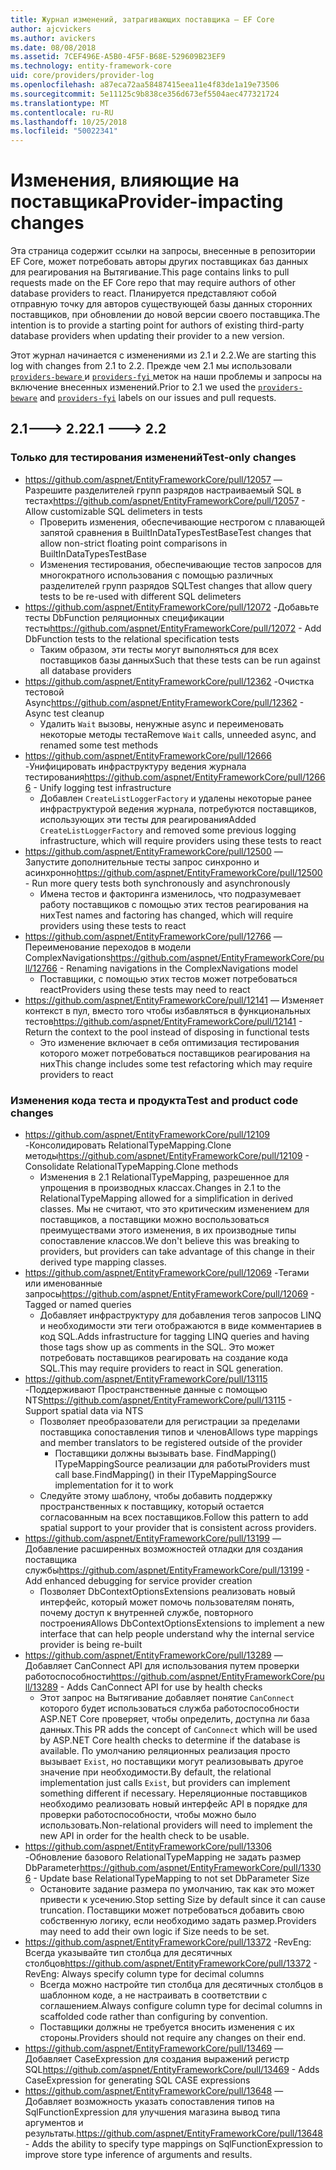 ```yaml
---
title: Журнал изменений, затрагивающих поставщика — EF Core
author: ajcvickers
ms.author: avickers
ms.date: 08/08/2018
ms.assetid: 7CEF496E-A5B0-4F5F-B68E-529609B23EF9
ms.technology: entity-framework-core
uid: core/providers/provider-log
ms.openlocfilehash: a87eca72aa58487415eea11e4f83de1a19e73506
ms.sourcegitcommit: 5e11125c9b838ce356d673ef5504aec477321724
ms.translationtype: MT
ms.contentlocale: ru-RU
ms.lasthandoff: 10/25/2018
ms.locfileid: "50022341"
---
```

# <a name="provider-impacting-changes"></a><span data-ttu-id="90fc1-102">Изменения, влияющие на поставщика</span><span class="sxs-lookup"><span data-stu-id="90fc1-102">Provider-impacting changes</span></span>

<span data-ttu-id="90fc1-103">Эта страница содержит ссылки на запросы, внесенные в репозитории EF Core, может потребовать авторы других поставщиках баз данных для реагирования на Вытягивание.</span><span class="sxs-lookup"><span data-stu-id="90fc1-103">This page contains links to pull requests made on the EF Core repo that may require authors of other database providers to react.</span></span> <span data-ttu-id="90fc1-104">Планируется представляют собой отправную точку для авторов существующей базы данных сторонних поставщиков, при обновлении до новой версии своего поставщика.</span><span class="sxs-lookup"><span data-stu-id="90fc1-104">The intention is to provide a starting point for authors of existing third-party database providers when updating their provider to a new version.</span></span>

<span data-ttu-id="90fc1-105">Этот журнал начинается с изменениями из 2.1 и 2.2.</span><span class="sxs-lookup"><span data-stu-id="90fc1-105">We are starting this log with changes from 2.1 to 2.2.</span></span> <span data-ttu-id="90fc1-106">Прежде чем 2.1 мы использовали [ `providers-beware` ](https://github.com/aspnet/EntityFrameworkCore/labels/providers-beware) и [ `providers-fyi` ](https://github.com/aspnet/EntityFrameworkCore/labels/providers-fyi) меток на наши проблемы и запросы на включение внесенных изменений.</span><span class="sxs-lookup"><span data-stu-id="90fc1-106">Prior to 2.1 we used the [`providers-beware`](https://github.com/aspnet/EntityFrameworkCore/labels/providers-beware) and [`providers-fyi`](https://github.com/aspnet/EntityFrameworkCore/labels/providers-fyi) labels on our issues and pull requests.</span></span>

## <a name="21-----22"></a><span data-ttu-id="90fc1-107">2.1---> 2.2</span><span class="sxs-lookup"><span data-stu-id="90fc1-107">2.1 ---> 2.2</span></span>

### <a name="test-only-changes"></a><span data-ttu-id="90fc1-108">Только для тестирования изменений</span><span class="sxs-lookup"><span data-stu-id="90fc1-108">Test-only changes</span></span>

* <span data-ttu-id="90fc1-109">https://github.com/aspnet/EntityFrameworkCore/pull/12057 — Разрешите разделителей групп разрядов настраиваемый SQL в тестах</span><span class="sxs-lookup"><span data-stu-id="90fc1-109">https://github.com/aspnet/EntityFrameworkCore/pull/12057 - Allow customizable SQL delimeters in tests</span></span>
  * <span data-ttu-id="90fc1-110">Проверить изменения, обеспечивающие нестрогом с плавающей запятой сравнения в BuiltInDataTypesTestBase</span><span class="sxs-lookup"><span data-stu-id="90fc1-110">Test changes that allow non-strict floating point comparisons in BuiltInDataTypesTestBase</span></span>
  * <span data-ttu-id="90fc1-111">Изменения тестирования, обеспечивающие тестов запросов для многократного использования с помощью различных разделителей групп разрядов SQL</span><span class="sxs-lookup"><span data-stu-id="90fc1-111">Test changes that allow query tests to be re-used with different SQL delimeters</span></span>
* <span data-ttu-id="90fc1-112">https://github.com/aspnet/EntityFrameworkCore/pull/12072 -Добавьте тесты DbFunction реляционных спецификации тесты</span><span class="sxs-lookup"><span data-stu-id="90fc1-112">https://github.com/aspnet/EntityFrameworkCore/pull/12072 - Add DbFunction tests to the relational specification tests</span></span>
  * <span data-ttu-id="90fc1-113">Таким образом, эти тесты могут выполняться для всех поставщиков базы данных</span><span class="sxs-lookup"><span data-stu-id="90fc1-113">Such that these tests can be run against all database providers</span></span>
* <span data-ttu-id="90fc1-114">https://github.com/aspnet/EntityFrameworkCore/pull/12362 -Очистка тестовой Async</span><span class="sxs-lookup"><span data-stu-id="90fc1-114">https://github.com/aspnet/EntityFrameworkCore/pull/12362 - Async test cleanup</span></span>
  * <span data-ttu-id="90fc1-115">Удалить `Wait` вызовы, ненужные async и переименовать некоторые методы теста</span><span class="sxs-lookup"><span data-stu-id="90fc1-115">Remove `Wait` calls, unneeded async, and renamed some test methods</span></span>
* <span data-ttu-id="90fc1-116">https://github.com/aspnet/EntityFrameworkCore/pull/12666 -Унифицировать инфраструктуру ведения журнала тестирования</span><span class="sxs-lookup"><span data-stu-id="90fc1-116">https://github.com/aspnet/EntityFrameworkCore/pull/12666 - Unify logging test infrastructure</span></span>
  * <span data-ttu-id="90fc1-117">Добавлен `CreateListLoggerFactory` и удалены некоторые ранее инфраструктурой ведения журнала, потребуются поставщиков, использующих эти тесты для реагирования</span><span class="sxs-lookup"><span data-stu-id="90fc1-117">Added `CreateListLoggerFactory` and removed some previous logging infrastructure, which will require providers using these tests to react</span></span>
* <span data-ttu-id="90fc1-118">https://github.com/aspnet/EntityFrameworkCore/pull/12500 — Запустите дополнительные тесты запрос синхронно и асинхронно</span><span class="sxs-lookup"><span data-stu-id="90fc1-118">https://github.com/aspnet/EntityFrameworkCore/pull/12500 - Run more query tests both synchronously and asynchronously</span></span>
  * <span data-ttu-id="90fc1-119">Имена тестов и факторинга изменилось, что подразумевает работу поставщиков с помощью этих тестов реагирования на них</span><span class="sxs-lookup"><span data-stu-id="90fc1-119">Test names and factoring has changed, which will require providers using these tests to react</span></span>
* <span data-ttu-id="90fc1-120">https://github.com/aspnet/EntityFrameworkCore/pull/12766 — Переименование переходов в модели ComplexNavigations</span><span class="sxs-lookup"><span data-stu-id="90fc1-120">https://github.com/aspnet/EntityFrameworkCore/pull/12766 - Renaming navigations in the ComplexNavigations model</span></span>
  * <span data-ttu-id="90fc1-121">Поставщики, с помощью этих тестов может потребоваться react</span><span class="sxs-lookup"><span data-stu-id="90fc1-121">Providers using these tests may need to react</span></span>
* <span data-ttu-id="90fc1-122">https://github.com/aspnet/EntityFrameworkCore/pull/12141 — Изменяет контекст в пул, вместо того чтобы избавляться в функциональных тестов</span><span class="sxs-lookup"><span data-stu-id="90fc1-122">https://github.com/aspnet/EntityFrameworkCore/pull/12141 - Return the context to the pool instead of disposing in functional tests</span></span>
  * <span data-ttu-id="90fc1-123">Это изменение включает в себя оптимизация тестирования которого может потребоваться поставщиков реагирования на них</span><span class="sxs-lookup"><span data-stu-id="90fc1-123">This change includes some test refactoring which may require providers to react</span></span>


### <a name="test-and-product-code-changes"></a><span data-ttu-id="90fc1-124">Изменения кода теста и продукта</span><span class="sxs-lookup"><span data-stu-id="90fc1-124">Test and product code changes</span></span>

* <span data-ttu-id="90fc1-125">https://github.com/aspnet/EntityFrameworkCore/pull/12109 -Консолидировать RelationalTypeMapping.Clone методы</span><span class="sxs-lookup"><span data-stu-id="90fc1-125">https://github.com/aspnet/EntityFrameworkCore/pull/12109 - Consolidate RelationalTypeMapping.Clone methods</span></span>
  * <span data-ttu-id="90fc1-126">Изменения в 2.1 RelationalTypeMapping, разрешенное для упрощения в производных классах.</span><span class="sxs-lookup"><span data-stu-id="90fc1-126">Changes in 2.1 to the RelationalTypeMapping allowed for a simplification in derived classes.</span></span> <span data-ttu-id="90fc1-127">Мы не считают, что это критическим изменением для поставщиков, а поставщики можно воспользоваться преимуществами этого изменения, в их производные типы сопоставление классов.</span><span class="sxs-lookup"><span data-stu-id="90fc1-127">We don't believe this was breaking to providers, but providers can take advantage of this change in their derived type mapping classes.</span></span>
* <span data-ttu-id="90fc1-128">https://github.com/aspnet/EntityFrameworkCore/pull/12069 -Тегами или именованные запросы</span><span class="sxs-lookup"><span data-stu-id="90fc1-128">https://github.com/aspnet/EntityFrameworkCore/pull/12069 - Tagged or named queries</span></span>
  * <span data-ttu-id="90fc1-129">Добавляет инфраструктуру для добавления тегов запросов LINQ и необходимости эти теги отображаются в виде комментариев в код SQL.</span><span class="sxs-lookup"><span data-stu-id="90fc1-129">Adds infrastructure for tagging LINQ queries and having those tags show up as comments in the SQL.</span></span> <span data-ttu-id="90fc1-130">Это может потребовать поставщиков реагировать на создание кода SQL.</span><span class="sxs-lookup"><span data-stu-id="90fc1-130">This may require providers to react in SQL generation.</span></span>
* <span data-ttu-id="90fc1-131">https://github.com/aspnet/EntityFrameworkCore/pull/13115 -Поддерживают Пространственные данные с помощью NTS</span><span class="sxs-lookup"><span data-stu-id="90fc1-131">https://github.com/aspnet/EntityFrameworkCore/pull/13115 - Support spatial data via NTS</span></span>
  * <span data-ttu-id="90fc1-132">Позволяет преобразователи для регистрации за пределами поставщика сопоставления типов и членов</span><span class="sxs-lookup"><span data-stu-id="90fc1-132">Allows type mappings and member translators to be registered outside of the provider</span></span>
    * <span data-ttu-id="90fc1-133">Поставщики должны вызывать base. FindMapping() ITypeMappingSource реализации для работы</span><span class="sxs-lookup"><span data-stu-id="90fc1-133">Providers must call base.FindMapping() in their ITypeMappingSource implementation for it to work</span></span>
  * <span data-ttu-id="90fc1-134">Следуйте этому шаблону, чтобы добавить поддержку пространственных к поставщику, который остается согласованным на всех поставщиков.</span><span class="sxs-lookup"><span data-stu-id="90fc1-134">Follow this pattern to add spatial support to your provider that is consistent across providers.</span></span>
* <span data-ttu-id="90fc1-135">https://github.com/aspnet/EntityFrameworkCore/pull/13199 — Добавление расширенных возможностей отладки для создания поставщика службы</span><span class="sxs-lookup"><span data-stu-id="90fc1-135">https://github.com/aspnet/EntityFrameworkCore/pull/13199 - Add enhanced debugging for service provider creation</span></span>
  * <span data-ttu-id="90fc1-136">Позволяет DbContextOptionsExtensions реализовать новый интерфейс, который может помочь пользователям понять, почему доступ к внутренней службе, повторного построения</span><span class="sxs-lookup"><span data-stu-id="90fc1-136">Allows DbContextOptionsExtensions to implement a new interface that can help people understand why the internal service provider is being re-built</span></span>
* <span data-ttu-id="90fc1-137">https://github.com/aspnet/EntityFrameworkCore/pull/13289 — Добавляет CanConnect API для использования путем проверки работоспособности</span><span class="sxs-lookup"><span data-stu-id="90fc1-137">https://github.com/aspnet/EntityFrameworkCore/pull/13289 - Adds CanConnect API for use by health checks</span></span>
  * <span data-ttu-id="90fc1-138">Этот запрос на Вытягивание добавляет понятие `CanConnect` которого будет использоваться служба работоспособности ASP.NET Core проверяет, чтобы определить, доступна ли база данных.</span><span class="sxs-lookup"><span data-stu-id="90fc1-138">This PR adds the concept of `CanConnect` which will be used by ASP.NET Core health checks to determine if the database is available.</span></span> <span data-ttu-id="90fc1-139">По умолчанию реляционных реализация просто вызывает `Exist`, но поставщики могут реализовывать другое значение при необходимости.</span><span class="sxs-lookup"><span data-stu-id="90fc1-139">By default, the relational implementation just calls `Exist`, but providers can implement something different if necessary.</span></span> <span data-ttu-id="90fc1-140">Нереляционные поставщиков необходимо реализовать новый интерфейс API в порядке для проверки работоспособности, чтобы можно было использовать.</span><span class="sxs-lookup"><span data-stu-id="90fc1-140">Non-relational providers will need to implement the new API in order for the health check to be usable.</span></span>
* <span data-ttu-id="90fc1-141">https://github.com/aspnet/EntityFrameworkCore/pull/13306 -Обновление базового RelationalTypeMapping не задать размер DbParameter</span><span class="sxs-lookup"><span data-stu-id="90fc1-141">https://github.com/aspnet/EntityFrameworkCore/pull/13306 - Update base RelationalTypeMapping to not set DbParameter Size</span></span>
  * <span data-ttu-id="90fc1-142">Остановите задание размера по умолчанию, так как это может привести к усечению.</span><span class="sxs-lookup"><span data-stu-id="90fc1-142">Stop setting Size by default since it can cause truncation.</span></span> <span data-ttu-id="90fc1-143">Поставщики может потребоваться добавить свою собственную логику, если необходимо задать размер.</span><span class="sxs-lookup"><span data-stu-id="90fc1-143">Providers may need to add their own logic if Size needs to be set.</span></span>
* <span data-ttu-id="90fc1-144">https://github.com/aspnet/EntityFrameworkCore/pull/13372 -RevEng: Всегда указывайте тип столбца для десятичных столбцов</span><span class="sxs-lookup"><span data-stu-id="90fc1-144">https://github.com/aspnet/EntityFrameworkCore/pull/13372 - RevEng: Always specify column type for decimal columns</span></span>
  * <span data-ttu-id="90fc1-145">Всегда можно настройте тип столбца для десятичных столбцов в шаблонном коде, а не настраивать в соответствии с соглашением.</span><span class="sxs-lookup"><span data-stu-id="90fc1-145">Always configure column type for decimal columns in scaffolded code rather than configuring by convention.</span></span>
  * <span data-ttu-id="90fc1-146">Поставщики должны не требуется вносить изменения с их стороны.</span><span class="sxs-lookup"><span data-stu-id="90fc1-146">Providers should not require any changes on their end.</span></span>
* <span data-ttu-id="90fc1-147">https://github.com/aspnet/EntityFrameworkCore/pull/13469 — Добавляет CaseExpression для создания выражений регистр SQL</span><span class="sxs-lookup"><span data-stu-id="90fc1-147">https://github.com/aspnet/EntityFrameworkCore/pull/13469 - Adds CaseExpression for generating SQL CASE expressions</span></span>
* <span data-ttu-id="90fc1-148">https://github.com/aspnet/EntityFrameworkCore/pull/13648 — Добавляет возможность указать сопоставления типов на SqlFunctionExpression для улучшения магазина вывод типа аргументов и результаты.</span><span class="sxs-lookup"><span data-stu-id="90fc1-148">https://github.com/aspnet/EntityFrameworkCore/pull/13648 - Adds the ability to specify type mappings on SqlFunctionExpression to improve store type inference of arguments and results.</span></span>
